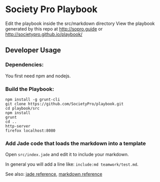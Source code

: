 Society Pro Playbook 
====================
Edit the playbook inside the src/markdown directory 
View the playbook generated by this repo at http://sopro.guide or http://societypro.github.io/playbook/

Developer Usage
---------------

### Dependencies:
You first need npm and nodejs.

### Build the Playbook:

```
npm install -g grunt-cli
git clone https://github.com/SocietyPro/playbook.git
cd playbook/src
npm install
grunt
cd ..
http-server
firefox localhost:8080
```


### Add Jade code that loads the markdown into a template 
Open `src/index.jade` and edit it to include your markdown.

In general you will add a line like: `include:md teamwork/test.md`.

See also: [jade reference](http://jade-lang.com/api/), [markdown reference](http://daringfireball.net/projects/markdown/syntax)
